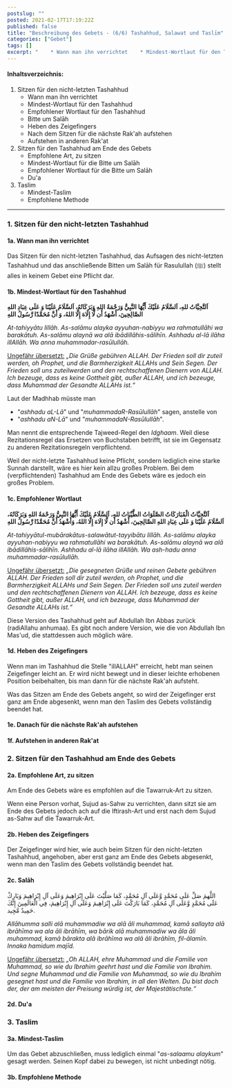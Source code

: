 ```yaml
---
postslug: ""
posted: 2021-02-17T17:19:22Z
published: false
title: "Beschreibung des Gebets - (6/6) Tashahhud, Salawat und Taslīm"
categories: ["Gebet"]
tags: []
excerpt: "    * Wann man ihn verrichtet    * Mindest-Wortlaut für den Tashahhud    * Empfohlener Wortlaut für..."
---
```


#### Inhaltsverzeichnis:

1. Sitzen für den nicht-letzten Tashahhud
    * Wann man ihn verrichtet
    * Mindest-Wortlaut für den Tashahhud
    * Empfohlener Wortlaut für den Tashahhud
    * Bitte um Salāh
    * Heben des Zeigefingers
    * Nach dem Sitzen für die nächste Rak'ah aufstehen
    * Aufstehen in anderen Rak'at
2. Sitzen für den Tashahhud am Ende des Gebets
    * Empfohlene Art, zu sitzen
    * Mindest-Wortlaut für die Bitte um Salāh
    * Empfohlener Wortlaut für die Bitte um Salāh
    * Du'a
3. Taslim
    * Mindest-Taslim
    * Empfohlene Methode

* * *

### 1\. Sitzen für den nicht-letzten Tashahhud

#### 1a. Wann man ihn verrichtet

Das Sitzen für den nicht-letzten Tashahhud, das Aufsagen des nicht-letzten Tashahhud und das anschließende Bitten um Salāh für Rasulullah (ﷺ) stellt alles in keinem Gebet eine Pflicht dar.

#### 1b. Mindest-Wortlaut für den Tashahhud

**اَلتَّحِيَّاتُ للهِ، اَلسَّلَامُ عَلَيْكَ أَيُّهَا النَّبِيُّ وَرَحْمَةُ اللهِ وَبَرَكَاتُهُ، اَلسَّلَامُ عَلَيْنَا وَ عَلَى عِبَادِ اللهِ الصَّالِحِينَ، أَشْهَدُ أَن لَّا إِلَاهَ إِلَّا اللهُ، وَ أَنَّ مُحَمَّدًا رَّسُولُ اللهِ**

_At-tahiyyātu lillāh. As-salāmu alayka ayyuhan-nabiyyu wa rahmatullāhi wa barakātuh. As-salāmu alaynā wa alā ibādillāhis-sālihīn. Ashhadu al-lā ilāha illAllāh. Wa anna muhammadar-rasūlullāh._

<span style="text-decoration: underline;">Ungefähr übersetzt:</span> _„Die Grüße gebühren ALLAH. Der Frieden soll dir zuteil werden, oh Prophet, und die Barmherzigkeit ALLAHs und Sein Segen. Der Frieden soll uns zuteilwerden und den rechtschaffenen Dienern von ALLAH. Ich bezeuge, dass es keine Gottheit gibt, außer ALLAH, und ich bezeuge, dass Muhammad der Gesandte ALLAHs ist.“_

Laut der Madhhab müsste man

* "_ashhadu aL-Lā_" und "_muhammadaR-Rasūlullāh_" sagen, anstelle von
* "_ashhadu aN-Lā_" und "_muhammadaN-Rasūlullāh_".

Man nennt die entsprechende Tajweed-Regel den _Idghaam_. Weil diese Rezitationsregel das Ersetzen von Buchstaben betrifft, ist sie im Gegensatz zu anderen Rezitationsregeln verpflichtend.

Weil der nicht-letzte Tashahhud keine Pflicht, sondern lediglich eine starke Sunnah darstellt, wäre es hier kein allzu großes Problem. Bei dem (verpflichtenden) Tashahhud am Ende des Gebets wäre es jedoch ein großes Problem.

#### 1c. Empfohlener Wortlaut

**اَلتَّحِيَّاتُ الْمُبَارَكَاتُ الصَّلَوَاتُ الطَّيِّبَاتُ للهِ، اَلسَّلَامُ عَلَيْكَ أَيُّهَا النَّبِيُّ وَرَحْمَةُ اللهِ وَبَرَكَاتُهُ، اَلسَّلَامُ عَلَيْنَا وَ عَلَى عِبَادِ اللهِ الصَّالِحِينَ، أَشْهَدُ أَن لَّا إِلَاهَ إِلَّا اللهُ، وَأَشْهَدُ أَنَّ مُحَمَّدًا رَّسُولُ اللهِ**

_At-tahiyyātul-mubārakātus-salawātut-tayyibātu lillāh. As-salāmu alayka ayyuhan-nabiyyu wa rahmatullāhi wa barakātuh. As-salāmu alaynā wa alā ibādillāhis-sālihīn. Ashhadu al-lā ilāha illAllāh. Wa ash-hadu anna muhammadar-rasūlullāh._

<span style="text-decoration: underline;">Ungefähr übersetzt:</span> _„Die gesegneten Grüße und reinen Gebete gebühren ALLAH. Der Frieden soll dir zuteil werden, oh Prophet, _und die Barmherzigkeit ALLAHs und Sein Segen_. Der Frieden soll uns zuteil werden und den rechtschaffenen Dienern von ALLAH. Ich bezeuge, dass es keine Gottheit gibt, außer ALLAH, und ich bezeuge, dass Muhammad der Gesandte ALLAHs ist.“_

Diese Version des Tashahhud geht auf Abdullah Ibn Abbas zurück (radiAllahu anhumaa). Es gibt noch andere Version, wie die von Abdullah Ibn Mas'ud, die stattdessen auch möglich wäre.

#### 1d. Heben des Zeigefingers

Wenn man im Tashahhud die Stelle "illALLAH" erreicht, hebt man seinen Zeigefinger leicht an. Er wird nicht bewegt und in dieser leichte erhobenen Position beibehalten, bis man dann für die nächste Rak'ah aufsteht.

Was das Sitzen am Ende des Gebets angeht, so wird der Zeigefinger erst ganz am Ende abgesenkt, wenn man den Taslim des Gebets vollständig beendet hat.

#### 1e. Danach für die nächste Rak'ah aufstehen

#### 1f. Aufstehen in anderen Rak'at

### 2\. Sitzen für den Tashahhud am Ende des Gebets

#### 2a. Empfohlene Art, zu sitzen

Am Ende des Gebets wäre es empfohlen auf die Tawarruk-Art zu sitzen.

Wenn eine Person vorhat, Sujud as-Sahw zu verrichten, dann sitzt sie am Ende des Gebets jedoch ach auf die Iftirash-Art und erst nach dem Sujud as-Sahw auf die Tawarruk-Art.

#### 2b. Heben des Zeigefingers

Der Zeigefinger wird hier, wie auch beim Sitzen für den nicht-letzten Tashahhud, angehoben, aber erst ganz am Ende des Gebets abgesenkt, wenn man den Taslim des Gebets vollständig beendet hat.

#### 2c. Salāh

اللَّهمَ صَلِّ عَلَى مُحَمَّدٍ وَّعَلَى آلِ مُحَمَّدٍ، كَمَا صَلَّيْتَ عَلَى إِبْرَاهِيمَ وَعَلَى آلِ إِبْرَاهِيمَ
وَبَارِكْ عَلَى مُحَمَّدٍ وَّعَلَى آلِ مُحَمَّدٍ، كَمَا بَارَكْتَ عَلَى إِبْرَاهِيمَ وَعَلَى آلِ إِبْرَاهِيمَ، فِي الْعَالَمِينَ إِنَّكَ حَمِيدٌ مَّجِيد.

_Allāhumma salli alā muhammadiw wa alā āli muhammad, kamā sallayta alā ibrāhīma wa ala āli ibrāhīm, wa bārik alā muhammadiw wa āla āli muhammad, kamā bārakta alā ibrāhīma wa alā āli ibrāhīm, fil-ālamīn. Innaka hamidum majīd._

<span style="text-decoration: underline;">Ungefähr übersetzt:</span> _„Oh ALLAH, ehre Muhammad und die Familie von Muhammad, so wie du Ibrahim geehrt hast und die Familie von Ibrahim. Und segne Muhammad und die Familie von Muhammad, so wie du Ibrahim gesegnet hast und die Familie von Ibrahim, in all den Welten. Du bist doch der, der am meisten der Preisung würdig ist, der Majestätischste.“_

#### 2d. Du'a

### 3\. Taslim

#### 3a. Mindest-Taslim

Um das Gebet abzuschließen, muss lediglich einmal "_as-salaamu alaykum_" gesagt werden. Seinen Kopf dabei zu bewegen, ist nicht unbedingt nötig.

#### 3b. Empfohlene Methode